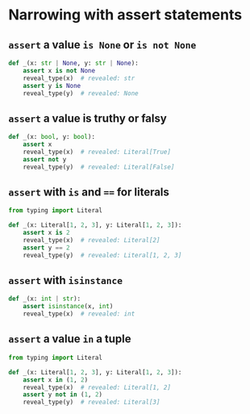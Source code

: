 # Narrowing with assert statements

## `assert` a value `is None` or `is not None`

```py
def _(x: str | None, y: str | None):
    assert x is not None
    reveal_type(x)  # revealed: str
    assert y is None
    reveal_type(y)  # revealed: None
```

## `assert` a value is truthy or falsy

```py
def _(x: bool, y: bool):
    assert x
    reveal_type(x)  # revealed: Literal[True]
    assert not y
    reveal_type(y)  # revealed: Literal[False]
```

## `assert` with `is` and `==` for literals

```py
from typing import Literal

def _(x: Literal[1, 2, 3], y: Literal[1, 2, 3]):
    assert x is 2
    reveal_type(x)  # revealed: Literal[2]
    assert y == 2
    reveal_type(y)  # revealed: Literal[1, 2, 3]
```

## `assert` with `isinstance`

```py
def _(x: int | str):
    assert isinstance(x, int)
    reveal_type(x)  # revealed: int
```

## `assert` a value `in` a tuple

```py
from typing import Literal

def _(x: Literal[1, 2, 3], y: Literal[1, 2, 3]):
    assert x in (1, 2)
    reveal_type(x)  # revealed: Literal[1, 2]
    assert y not in (1, 2)
    reveal_type(y)  # revealed: Literal[3]
```
